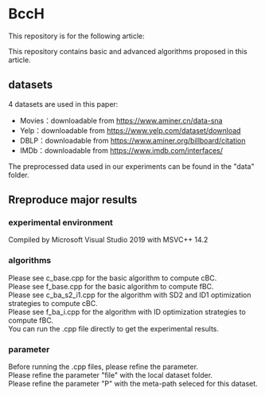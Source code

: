 # BccH
This repository is for the following article:

This repository contains basic and advanced algorithms proposed in this article. 
## datasets
4 datasets are used in this paper:
* Movies：downloadable from https://www.aminer.cn/data-sna
* Yelp：downloadable from https://www.yelp.com/dataset/download
* DBLP：downloadable from https://www.aminer.org/billboard/citation
* IMDb：downloadable from https://www.imdb.com/interfaces/ <br />

The preprocessed data used in our experiments can be found in the "data" folder. <br />
## Rreproduce major results
### experimental environment
Compiled by Microsoft Visual Studio 2019 with MSVC++ 14.2
### algorithms
Please see c_base.cpp for the basic algorithm to compute cBC. <br />
Please see f_base.cpp for the basic algorithm to compute fBC. <br />
Please see c_ba_s2_i1.cpp for the algorithm with SD2 and ID1 optimization strategies to compute cBC. <br />
Please see f_ba_i.cpp for the algorithm with ID optimization strategies to compute fBC.<br />
You can run the .cpp file directly to get the experimental results.
### parameter
Before running the .cpp files, please refine the parameter.<br/>
Please refine the parameter "file" with the local dataset folder. <br />
Please refine the parameter "P" with the meta-path seleced for this dataset.<br />
